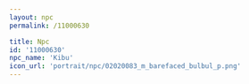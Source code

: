 ```yaml
---
layout: npc
permalink: /11000630

title: Npc
id: '11000630'
npc_name: 'Kibu'
icon_url: 'portrait/npc/02020083_m_barefaced_bulbul_p.png'
---
```

